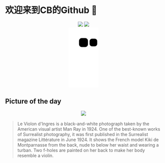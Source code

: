 
# 欢迎来到CB的Github 👋

<div align="center">
  <img height="137px" src="https://github-readme-stats.vercel.app/api?username=SuperCB&show_icons=true&theme=radical" />
  <img height="137px" src="https://github-readme-stats.vercel.app/api/top-langs/?username=SuperCB&hide_title=true&hide_border=true&layout=compact&langs_count=6&text_color=000&icon_color=fff" />
</div>


<div align="center">
    <img src="./contribution-snake/github-contribution-grid-snake.svg" />
</div>



## Picture of the day
<div align="center">
  <img width=400px src="https://upload.wikimedia.org/wikipedia/en/thumb/9/93/Le_Violon_d%27Ingres.png/525px-Le_Violon_d%27Ingres.png" />
</div>

>Le Violon d'Ingres  is a black-and-white photograph taken by the American visual artist  Man Ray  in 1924. One of the best-known works of  Surrealist  photography, it was first published in the Surrealist magazine  Littérature  in June 1924. It shows the French model  Kiki de Montparnasse  from the back, nude to below her waist and wearing a turban. Two  f-holes  are painted on her back to make her body resemble a violin.


